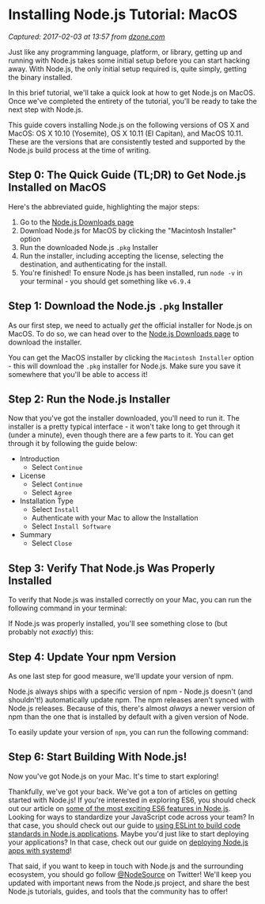 # Installing Node.js Tutorial: MacOS

_Captured: 2017-02-03 at 13:57 from [dzone.com](https://dzone.com/articles/installing-nodejs-tutorial-macos)_

Just like any programming language, platform, or library, getting up and running with Node.js takes some initial setup before you can start hacking away. With Node.js, the only initial setup required is, quite simply, getting the binary installed.

In this brief tutorial, we'll take a quick look at how to get Node.js on MacOS. Once we've completed the entirety of the tutorial, you'll be ready to take the next step with Node.js.

This guide covers installing Node.js on the following versions of OS X and MacOS: OS X 10.10 (Yosemite), OS X 10.11 (El Capitan), and MacOS 10.11. These are the versions that are consistently tested and supported by the Node.js build process at the time of writing.

## Step 0: The Quick Guide (TL;DR) to Get Node.js Installed on MacOS

Here's the abbreviated guide, highlighting the major steps:

  1. Go to the [Node.js Downloads page](https://nodejs.org/en/download/)
  2. Download Node.js for MacOS by clicking the "Macintosh Installer" option
  3. Run the downloaded Node.js `.pkg` Installer
  4. Run the installer, including accepting the license, selecting the destination, and authenticating for the install.
  5. You're finished! To ensure Node.js has been installed, run `node -v` in your terminal - you should get something like `v6.9.4`

## Step 1: Download the Node.js `.pkg` Installer

As our first step, we need to actually _get_ the official installer for Node.js on MacOS. To do so, we can head over to the [Node.js Downloads page](https://nodejs.org/en/download/) to download the installer.

You can get the MacOS installer by clicking the `Macintosh Installer` option - this will download the `.pkg` installer for Node.js. Make sure you save it somewhere that you'll be able to access it!

## Step 2: Run the Node.js Installer

Now that you've got the installer downloaded, you'll need to run it. The installer is a pretty typical interface - it won't take long to get through it (under a minute), even though there are a few parts to it. You can get through it by following the guide below:

  * Introduction 
    * Select `Continue`
  * License 
    * Select `Continue`
    * Select `Agree`
  * Installation Type 
    * Select `Install`
    * Authenticate with your Mac to allow the Installation
    * Select `Install Software`
  * Summary 
    * Select `Close`

## Step 3: Verify That Node.js Was Properly Installed

To verify that Node.js was installed correctly on your Mac, you can run the following command in your terminal:

If Node.js was properly installed, you'll see something close to (but probably not _exactly_) this:

## Step 4: Update Your npm Version

As one last step for good measure, we'll update your version of npm.

Node.js always ships with a specific version of npm - Node.js doesn't (and shouldn't!) automatically update npm. The npm releases aren't synced with Node.js releases. Because of this, there's almost _always_ a newer version of npm than the one that is installed by default with a given version of Node.

To easily update your version of `npm`, you can run the following command:

## Step 6: Start Building With Node.js!

Now you've got Node.js on your Mac. It's time to start exploring!

Thankfully, we've got your back. We've got a ton of articles on getting started with Node.js! If you're interested in exploring ES6, you should check out our article on [some of the most exciting ES6 features in Node.js](https://nodesource.com/blog/six-of-the-most-exciting-es6-features-in-node-js-v6-lts). Looking for ways to standardize your JavaScript code across your team? In that case, you should check out our guide to [using ESLint to build code standards in Node.js applications](https://nodesource.com/blog/streamline-javascript-development-with-eslint). Maybe you'd just like to start deploying your applications? In that case, check out our guide on [deploying Node.js apps with systemd](https://nodesource.com/blog/running-your-node-js-app-with-systemd-part-1)!

That said, if you want to keep in touch with Node.js and the surrounding ecosystem, you should go follow [@NodeSource](http://twitter.com/nodesource) on Twitter! We'll keep you updated with important news from the Node.js project, and share the best Node.js tutorials, guides, and tools that the community has to offer!
